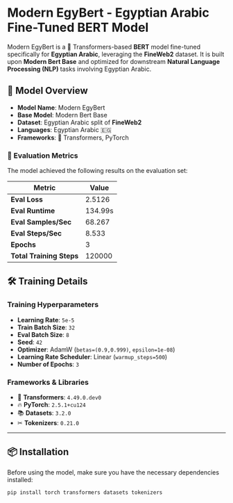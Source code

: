 # Modern EgyBert - Egyptian Arabic Fine-Tuned BERT Model

Modern EgyBert is a 🤗 Transformers-based **BERT** model fine-tuned specifically for **Egyptian Arabic**, leveraging the **FineWeb2** dataset. It is built upon **Modern Bert Base** and optimized for downstream **Natural Language Processing (NLP)** tasks involving Egyptian Arabic.

## 🚀 Model Overview

- **Model Name**: Modern EgyBert
- **Base Model**: Modern Bert Base
- **Dataset**: Egyptian Arabic split of **FineWeb2**
- **Languages**: Egyptian Arabic 🇪🇬
- **Frameworks**: 🤗 Transformers, PyTorch

### 🎯 Evaluation Metrics
The model achieved the following results on the evaluation set:

| Metric                     | Value  |
|----------------------------|--------|
| **Eval Loss**              | 2.5126 |
| **Eval Runtime**           | 134.99s |
| **Eval Samples/Sec**       | 68.267 |
| **Eval Steps/Sec**         | 8.533 |
| **Epochs**                 | 3 |
| **Total Training Steps**   | 120000 |

## 🛠️ Training Details

### **Training Hyperparameters**
- **Learning Rate**: `5e-5`
- **Train Batch Size**: `32`
- **Eval Batch Size**: `8`
- **Seed**: `42`
- **Optimizer**: AdamW (`betas=(0.9,0.999)`, `epsilon=1e-08`)
- **Learning Rate Scheduler**: Linear (`warmup_steps=500`)
- **Number of Epochs**: `3`

### **Frameworks & Libraries**
- 🤗 **Transformers**: `4.49.0.dev0`
- 🔥 **PyTorch**: `2.5.1+cu124`
- 📚 **Datasets**: `3.2.0`
- ✂ **Tokenizers**: `0.21.0`

---

## 📦 Installation

Before using the model, make sure you have the necessary dependencies installed:

```bash
pip install torch transformers datasets tokenizers
